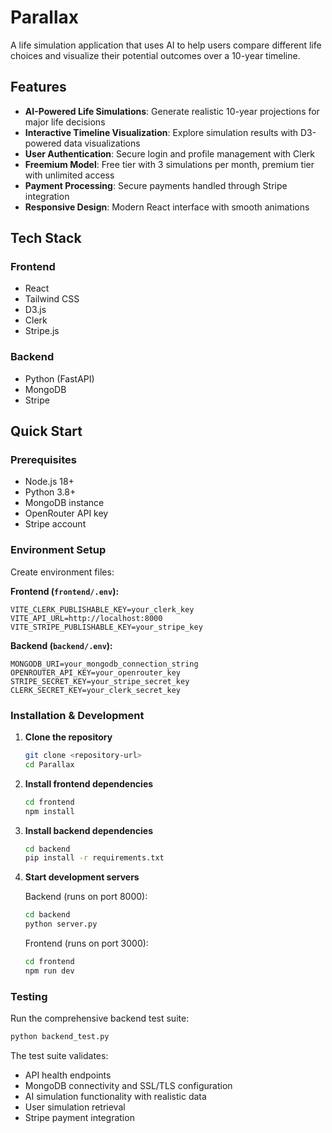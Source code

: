 # Parallax

A life simulation application that uses AI to help users compare different life choices and visualize their potential outcomes over a 10-year timeline.

## Features

- **AI-Powered Life Simulations**: Generate realistic 10-year projections for major life decisions
- **Interactive Timeline Visualization**: Explore simulation results with D3-powered data visualizations
- **User Authentication**: Secure login and profile management with Clerk
- **Freemium Model**: Free tier with 3 simulations per month, premium tier with unlimited access
- **Payment Processing**: Secure payments handled through Stripe integration
- **Responsive Design**: Modern React interface with smooth animations

## Tech Stack

### Frontend

- React
- Tailwind CSS
- D3.js
- Clerk
- Stripe.js

### Backend

- Python (FastAPI)
- MongoDB
- Stripe

## Quick Start

### Prerequisites

- Node.js 18+
- Python 3.8+
- MongoDB instance
- OpenRouter API key
- Stripe account

### Environment Setup

Create environment files:

**Frontend (`frontend/.env`):**

```env
VITE_CLERK_PUBLISHABLE_KEY=your_clerk_key
VITE_API_URL=http://localhost:8000
VITE_STRIPE_PUBLISHABLE_KEY=your_stripe_key
```

**Backend (`backend/.env`):**

```env
MONGODB_URI=your_mongodb_connection_string
OPENROUTER_API_KEY=your_openrouter_key
STRIPE_SECRET_KEY=your_stripe_secret_key
CLERK_SECRET_KEY=your_clerk_secret_key
```

### Installation & Development

1. **Clone the repository**

   ```bash
   git clone <repository-url>
   cd Parallax
   ```

2. **Install frontend dependencies**

   ```bash
   cd frontend
   npm install
   ```

3. **Install backend dependencies**

   ```bash
   cd backend
   pip install -r requirements.txt
   ```

4. **Start development servers**

   Backend (runs on port 8000):

   ```bash
   cd backend
   python server.py
   ```

   Frontend (runs on port 3000):

   ```bash
   cd frontend
   npm run dev
   ```

### Testing

Run the comprehensive backend test suite:

```bash
python backend_test.py
```

The test suite validates:

- API health endpoints
- MongoDB connectivity and SSL/TLS configuration
- AI simulation functionality with realistic data
- User simulation retrieval
- Stripe payment integration
